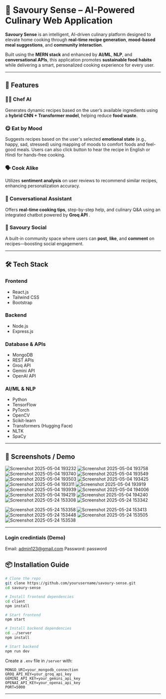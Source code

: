 # 🍜 Savoury Sense – AI-Powered Culinary Web Application

**Savoury Sense** is an intelligent, AI-driven culinary platform designed to elevate home cooking through **real-time recipe generation**, **mood-based meal suggestions**, and **community interaction**.

Built using the **MERN stack** and enhanced by **AI/ML**, **NLP**, and **conversational APIs**, this application promotes **sustainable food habits** while delivering a smart, personalized cooking experience for every user.

---

## 🚀 Features

### 👨‍🍳 Chef AI

Generates dynamic recipes based on the user’s available ingredients using a **hybrid CNN + Transformer model**, helping reduce **food waste**.

### 😋 Eat by Mood

Suggests recipes based on the user's selected **emotional state** (e.g., happy, sad, stressed) using  mapping of moods to comfort foods and feel-good meals.
Users can also click  button to hear the recipe in English or Hindi for hands-free cooking.

### 🗣️ Cook Alike

Utilizes **sentiment analysis** on user reviews to recommend similar recipes, enhancing personalization accuracy.

### 🤖 Conversational Assistant

Offers **real-time cooking tips**, step-by-step help, and culinary Q\&A using an integrated chatbot powered by **Groq API** .

### 📸 Savoury Social

A built-in community space where users can **post**, **like**, and **comment** on recipes—boosting social engagement.

---

## 🛠️ Tech Stack

### Frontend

* React.js
* Tailwind CSS
* Bootstrap

### Backend

* Node.js
* Express.js

### Database & APIs

* MongoDB
* REST APIs
* Groq API
* Gemini API
* OpenAI API

### AI/ML & NLP

* Python
* TensorFlow
* PyTorch
* OpenCV
* Scikit-learn
* Transformers (Hugging Face)
* NLTK
* SpaCy

---

## 📸 Screenshots / Demo
![Screenshot 2025-05-04 193232](https://github.com/user-attachments/assets/8726e0d7-c38b-4450-9db1-40ccfa7cdd78)
![Screenshot 2025-05-04 193758](https://github.com/user-attachments/assets/b824cdd4-44d6-4caf-88e0-2307618a6b56)
![Screenshot 2025-05-04 193740](https://github.com/user-attachments/assets/8f0ea0c9-d312-4062-ac42-c02efaf5eac8)
![Screenshot 2025-05-04 193549](https://github.com/user-attachments/assets/63d9d206-a57d-42f9-b4f0-f7395794dd95)
![Screenshot 2025-05-04 193503](https://github.com/user-attachments/assets/9a8e4cc3-097d-4403-8ebd-2e34464f0a12)
![Screenshot 2025-05-04 193425](https://github.com/user-attachments/assets/68d3c5fd-bf7e-4481-9635-7d74dc0d652a)
![Screenshot 2025-05-04 193311](https://github.com/user-attachments/assets/51e695ff-6b9e-4e69-9c20-da6fbb60a1c9)
![Screenshot 2025-05-04 193919](https://github.com/user-attachments/assets/387c8712-46df-47e1-960c-7abc466afd6c)
![Screenshot 2025-05-04 193939](https://github.com/user-attachments/assets/4d7be7b3-10fc-4580-8c43-0d4ebb9a7046)
![Screenshot 2025-05-04 194006](https://github.com/user-attachments/assets/fe95cdb8-6bda-4738-b802-91d3b2015f52)
![Screenshot 2025-05-04 194219](https://github.com/user-attachments/assets/d1a82150-b712-48cb-9a7b-6fbc8348d5e3)
![Screenshot 2025-05-04 194240](https://github.com/user-attachments/assets/546ad98c-32b7-464f-8931-7f0d84c7cac6)
![Screenshot 2025-05-24 153308](https://github.com/user-attachments/assets/3521f07a-919d-4bcd-82f9-771ce6ae1da4)
![Screenshot 2025-05-24 153342](https://github.com/user-attachments/assets/49853866-6659-4a7e-8b6d-76f45f74b511)

![Screenshot 2025-05-24 153358](https://github.com/user-attachments/assets/a680316c-01eb-4a39-82ac-24768f82e2e4)
![Screenshot 2025-05-24 153413](https://github.com/user-attachments/assets/5dc38cc8-023b-4c0d-8a07-98e91e2ebaec)
![Screenshot 2025-05-24 153448](https://github.com/user-attachments/assets/115745ed-d33a-4490-8d4a-1455c21e1c5f)
![Screenshot 2025-05-24 153505](https://github.com/user-attachments/assets/c7c23729-f01d-4754-9ca1-abae0853aec5)
![Screenshot 2025-05-24 153538](https://github.com/user-attachments/assets/0c3bc0a7-ad4d-45dc-8d73-67d05797619e)




---
### Login credintials (Demo)
Email: admin123@gmail.com Password: password
## 📦 Installation Guide

```bash
# Clone the repo
git clone https://github.com/yourusername/savoury-sense.git
cd savoury-sense

# Install frontend dependencies
cd client
npm install

# Start frontend
npm start

# Install backend dependencies
cd ../server
npm install

# Start backend
npm run dev
```

Create a `.env` file in `/server` with:

```env
MONGO_URI=your_mongodb_connection
GROQ_API_KEY=your_groq_api_key
GEMINI_API_KEY=your_gemini_api_key
OPENAI_API_KEY=your_openai_api_key
PORT=5000
```

---



